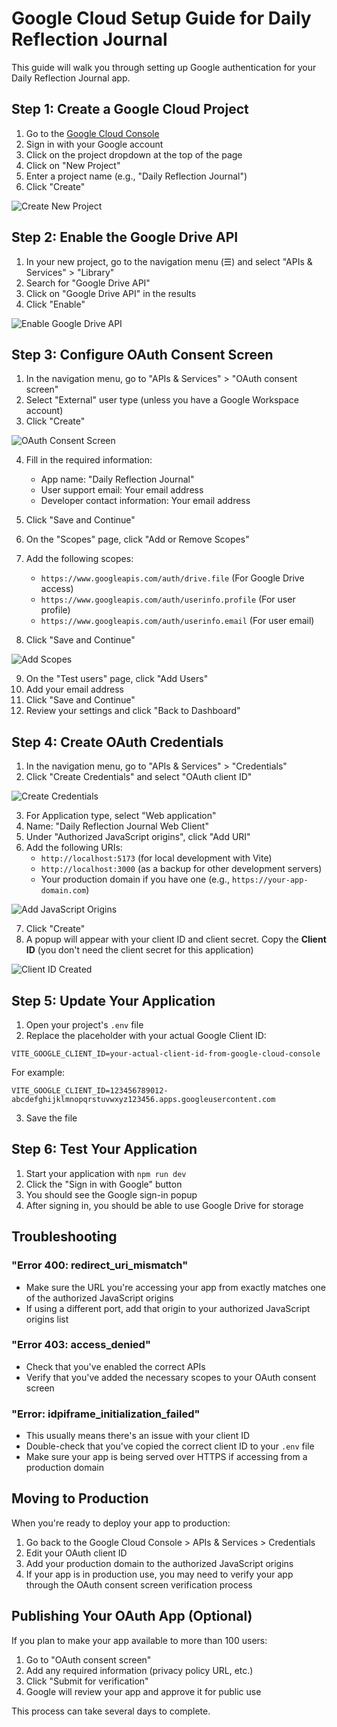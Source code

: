 # Google Cloud Setup Guide for Daily Reflection Journal

This guide will walk you through setting up Google authentication for your Daily Reflection Journal app.

## Step 1: Create a Google Cloud Project

1. Go to the [Google Cloud Console](https://console.cloud.google.com/)
2. Sign in with your Google account
3. Click on the project dropdown at the top of the page
4. Click on "New Project"
5. Enter a project name (e.g., "Daily Reflection Journal")
6. Click "Create"

![Create New Project](https://i.imgur.com/JZGvDJq.png)

## Step 2: Enable the Google Drive API

1. In your new project, go to the navigation menu (☰) and select "APIs & Services" > "Library"
2. Search for "Google Drive API"
3. Click on "Google Drive API" in the results
4. Click "Enable"

![Enable Google Drive API](https://i.imgur.com/8JYvJZS.png)

## Step 3: Configure OAuth Consent Screen

1. In the navigation menu, go to "APIs & Services" > "OAuth consent screen"
2. Select "External" user type (unless you have a Google Workspace account)
3. Click "Create"

![OAuth Consent Screen](https://i.imgur.com/QXtLJYL.png)

4. Fill in the required information:
   - App name: "Daily Reflection Journal"
   - User support email: Your email address
   - Developer contact information: Your email address
5. Click "Save and Continue"

6. On the "Scopes" page, click "Add or Remove Scopes"
7. Add the following scopes:
   - `https://www.googleapis.com/auth/drive.file` (For Google Drive access)
   - `https://www.googleapis.com/auth/userinfo.profile` (For user profile)
   - `https://www.googleapis.com/auth/userinfo.email` (For user email)
8. Click "Save and Continue"

![Add Scopes](https://i.imgur.com/YQZfDWO.png)

9. On the "Test users" page, click "Add Users"
10. Add your email address
11. Click "Save and Continue"
12. Review your settings and click "Back to Dashboard"

## Step 4: Create OAuth Credentials

1. In the navigation menu, go to "APIs & Services" > "Credentials"
2. Click "Create Credentials" and select "OAuth client ID"

![Create Credentials](https://i.imgur.com/JnCZXJL.png)

3. For Application type, select "Web application"
4. Name: "Daily Reflection Journal Web Client"
5. Under "Authorized JavaScript origins", click "Add URI"
6. Add the following URIs:
   - `http://localhost:5173` (for local development with Vite)
   - `http://localhost:3000` (as a backup for other development servers)
   - Your production domain if you have one (e.g., `https://your-app-domain.com`)

![Add JavaScript Origins](https://i.imgur.com/0Hs5Qqj.png)

7. Click "Create"
8. A popup will appear with your client ID and client secret. Copy the **Client ID** (you don't need the client secret for this application)

![Client ID Created](https://i.imgur.com/XYZrLmP.png)

## Step 5: Update Your Application

1. Open your project's `.env` file
2. Replace the placeholder with your actual Google Client ID:

```
VITE_GOOGLE_CLIENT_ID=your-actual-client-id-from-google-cloud-console
```

For example:
```
VITE_GOOGLE_CLIENT_ID=123456789012-abcdefghijklmnopqrstuvwxyz123456.apps.googleusercontent.com
```

3. Save the file

## Step 6: Test Your Application

1. Start your application with `npm run dev`
2. Click the "Sign in with Google" button
3. You should see the Google sign-in popup
4. After signing in, you should be able to use Google Drive for storage

## Troubleshooting

### "Error 400: redirect_uri_mismatch"
- Make sure the URL you're accessing your app from exactly matches one of the authorized JavaScript origins
- If using a different port, add that origin to your authorized JavaScript origins list

### "Error 403: access_denied"
- Check that you've enabled the correct APIs
- Verify that you've added the necessary scopes to your OAuth consent screen

### "Error: idpiframe_initialization_failed"
- This usually means there's an issue with your client ID
- Double-check that you've copied the correct client ID to your `.env` file
- Make sure your app is being served over HTTPS if accessing from a production domain

## Moving to Production

When you're ready to deploy your app to production:

1. Go back to the Google Cloud Console > APIs & Services > Credentials
2. Edit your OAuth client ID
3. Add your production domain to the authorized JavaScript origins
4. If your app is in production use, you may need to verify your app through the OAuth consent screen verification process

## Publishing Your OAuth App (Optional)

If you plan to make your app available to more than 100 users:

1. Go to "OAuth consent screen"
2. Add any required information (privacy policy URL, etc.)
3. Click "Submit for verification"
4. Google will review your app and approve it for public use

This process can take several days to complete.
